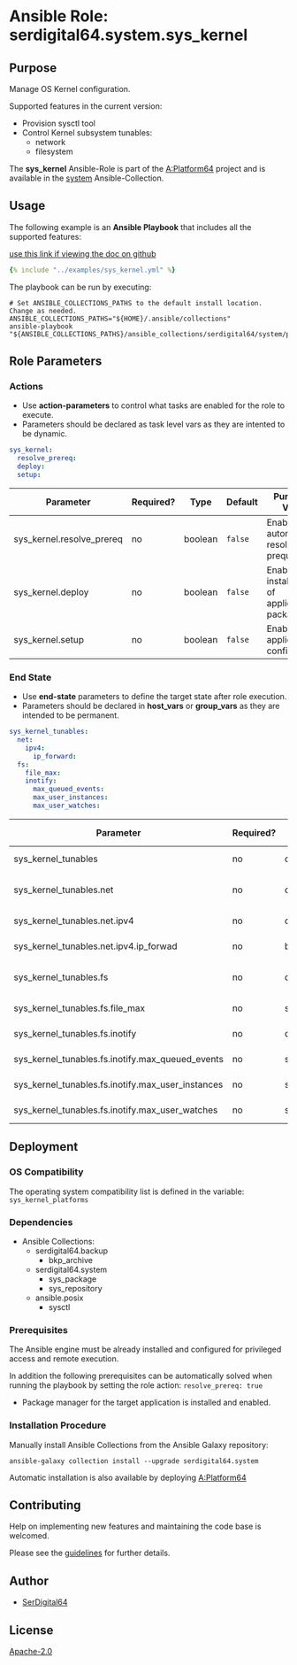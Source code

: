 # Ansible Role: serdigital64.system.sys_kernel

## Purpose

Manage OS Kernel configuration.

Supported features in the current version:

- Provision sysctl tool
- Control Kernel subsystem tunables:
  - network
  - filesystem

The **sys_kernel** Ansible-Role is part of the [A:Platform64](https://github.com/serdigital64/aplatform64) project and is available in the [system](https://aplatform64.readthedocs.io/en/latest/collections/system) Ansible-Collection.

## Usage

The following example is an **Ansible Playbook** that includes all the supported features:

[use this link if viewing the doc on github](https://github.com/aplatform64/system/blob/main/playbooks/sys_kernel.yml)

```yaml
{% include "../examples/sys_kernel.yml" %}
```

The playbook can be run by executing:

```shell
# Set ANSIBLE_COLLECTIONS_PATHS to the default install location. Change as needed.
ANSIBLE_COLLECTIONS_PATHS="${HOME}/.ansible/collections"
ansible-playbook "${ANSIBLE_COLLECTIONS_PATHS}/ansible_collections/serdigital64/system/playbooks/sys_kernel.yml"
```

## Role Parameters

### Actions

- Use **action-parameters** to control what tasks are enabled for the role to execute.
- Parameters should be declared as task level vars as they are intented to be dynamic.

```yaml
sys_kernel:
  resolve_prereq:
  deploy:
  setup:
```

| Parameter                 | Required? | Type    | Default | Purpose / Value                             |
| ------------------------- | --------- | ------- | ------- | ------------------------------------------- |
| sys_kernel.resolve_prereq | no        | boolean | `false` | Enable automatic resolution of prequisites  |
| sys_kernel.deploy         | no        | boolean | `false` | Enable installation of application packages |
| sys_kernel.setup          | no        | boolean | `false` | Enable application configuration            |

### End State

- Use **end-state** parameters to define the target state after role execution.
- Parameters should be declared in **host_vars** or **group_vars** as they are intended to be permanent.

```yaml
sys_kernel_tunables:
  net:
    ipv4:
      ip_forward:
  fs:
    file_max:
    inotify:
      max_queued_events:
      max_user_instances:
      max_user_watches:
```

| Parameter                                         | Required? | Type       | Default | Purpose / Value           |
| ------------------------------------------------- | --------- | ---------- | ------- | ------------------------- |
| sys_kernel_tunables                               | no        | dictionary |         | Set kernel tunables       |
| sys_kernel_tunables.net                           | no        | dictionary |         | Tune network subsystem    |
| sys_kernel_tunables.net.ipv4                      | no        | dictionary |         | Set IPv4 tunables         |
| sys_kernel_tunables.net.ipv4.ip_forwad            | no        | boolean    |         | Set tunable               |
| sys_kernel_tunables.fs                            | no        | dictionary |         | Tune filesystem subsystem |
| sys_kernel_tunables.fs.file_max                   | no        | string     |         | Set tunable               |
| sys_kernel_tunables.fs.inotify                    | no        | dictionary |         | Set inotify tunables      |
| sys_kernel_tunables.fs.inotify.max_queued_events  | no        | string     |         | Set tunable               |
| sys_kernel_tunables.fs.inotify.max_user_instances | no        | string     |         | Set tunable               |
| sys_kernel_tunables.fs.inotify.max_user_watches   | no        | string     |         | Set tunable               |

## Deployment

### OS Compatibility

The operating system compatibility list is defined in the variable: `sys_kernel_platforms`

### Dependencies

- Ansible Collections:
  - serdigital64.backup
    - bkp_archive
  - serdigital64.system
    - sys_package
    - sys_repository
  - ansible.posix
    - sysctl

### Prerequisites

The Ansible engine must be already installed and configured for privileged access and remote execution.

In addition the following prerequisites can be automatically solved when running the playbook by setting the role action: `resolve_prereq: true`

- Package manager for the target application is installed and enabled.

### Installation Procedure

Manually install Ansible Collections from the Ansible Galaxy repository:

```shell
ansible-galaxy collection install --upgrade serdigital64.system
```

Automatic installation is also available by deploying [A:Platform64](https://aplatform64.readthedocs.io/en/latest/#deployment)

## Contributing

Help on implementing new features and maintaining the code base is welcomed.

Please see the [guidelines](https://aplatform64.readthedocs.io/en/latest/contributing/CONTRIBUTING) for further details.

## Author

- [SerDigital64](https://serdigital64.github.io/)

## License

[Apache-2.0](https://www.apache.org/licenses/LICENSE-2.0.txt)
